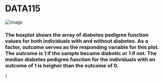 # DATA115
![image](https://user-images.githubusercontent.com/67665228/142340663-1c872147-3e78-445e-a13c-2d94663fb2e1.png)
### The boxplot shows the array of diabetes pedigree function values for both individuals with and without diabetes. As a factor, outcome serves as the responding variable for this plot. The outcome is 1 if the sample became diabetic or 1 if not. The median diabetes pedigree function for the individuals with an outcome of 1 is heigher than the outcome of 0.
```
j
```
